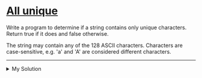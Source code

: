 # [All unique](https://www.codewars.com/kata/553e8b195b853c6db4000048)

Write a program to determine if a string contains only unique characters. Return true if it does and false otherwise.

The string may contain any of the 128 ASCII characters. Characters are case-sensitive, e.g. 'a' and 'A' are considered
different characters.

---

<details><summary>My Solution</summary>

```js
function hasUniqueChars(str) {
  return str.length === new Set(str).size;
}
```

</details>
